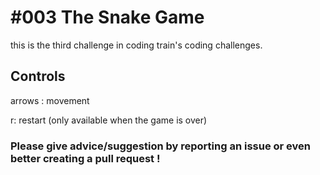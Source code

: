 # #003 The Snake Game

this is the third challenge in coding train's coding challenges.

## Controls

arrows : movement

r: restart (only available when the game is over)

### Please give advice/suggestion by reporting an issue or even better creating a pull request !
